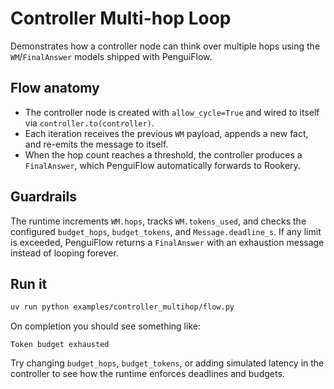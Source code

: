 # Controller Multi-hop Loop

Demonstrates how a controller node can think over multiple hops using the `WM`/`FinalAnswer`
models shipped with PenguiFlow.

## Flow anatomy

- The controller node is created with `allow_cycle=True` and wired to itself via
  `controller.to(controller)`.
- Each iteration receives the previous `WM` payload, appends a new fact, and re-emits the
  message to itself.
- When the hop count reaches a threshold, the controller produces a `FinalAnswer`, which
  PenguiFlow automatically forwards to Rookery.

## Guardrails

The runtime increments `WM.hops`, tracks `WM.tokens_used`, and checks the configured
`budget_hops`, `budget_tokens`, and `Message.deadline_s`. If any limit is exceeded,
PenguiFlow returns a `FinalAnswer` with an exhaustion message instead of looping forever.

## Run it

```bash
uv run python examples/controller_multihop/flow.py
```

On completion you should see something like:

```
Token budget exhausted
```

Try changing `budget_hops`, `budget_tokens`, or adding simulated latency in the controller
to see how the runtime enforces deadlines and budgets.

